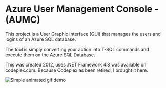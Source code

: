 # Azure User Management Console - (AUMC) 
This project is a User Graphic Interface (GUI) that manages the users and logins of an Azure SQL database. 

The tool is simply converting your action into T-SQL commands and execute them on the Azure SQL Database.

This was created 2012, uses .NET Framework 4.8 was available on codeplex.com. Because Codeplex as been retired, I brought it here. 

![Simple animated gif demo](/medias/simple-demo.GIF)
